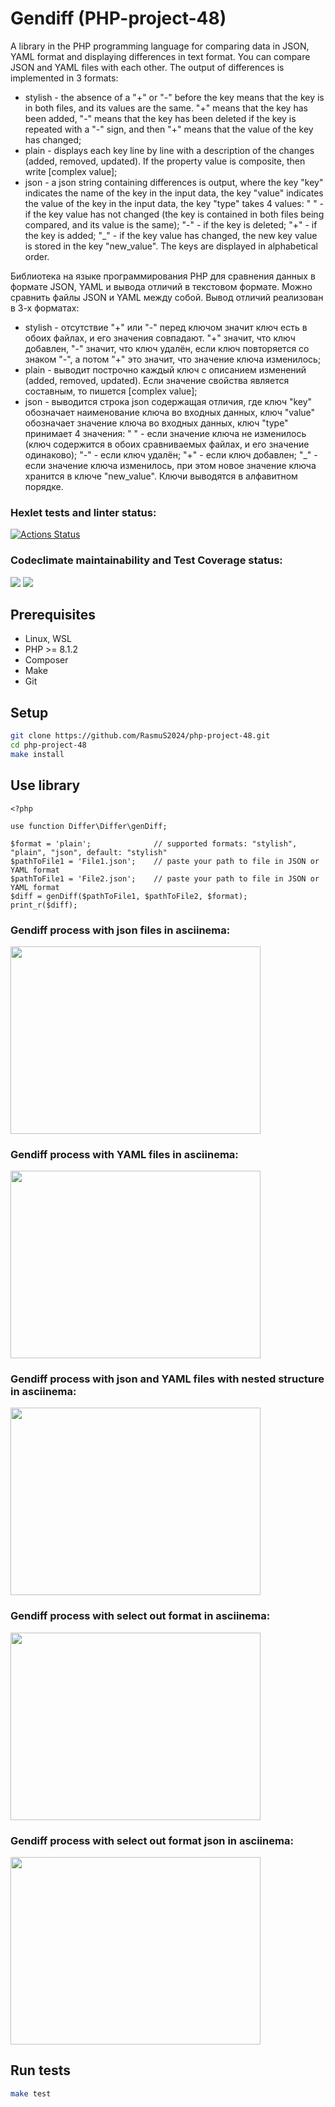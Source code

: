 # Gendiff (PHP-project-48)
A library in the PHP programming language for comparing data in JSON, YAML format and displaying differences in text format. You can compare JSON and YAML files with each other.
The output of differences is implemented in 3 formats: 
 * stylish - the absence of a "+" or "-" before the key means that the key is in both files, and its values are the same. "+" means that the key has been added, "-" means that the key has been deleted if the key is repeated with a "-" sign, and then "+" means that the value of the key has changed; 
 * plain - displays each key line by line with a description of the changes (added, removed, updated). If the property value is composite, then write [complex value];
 * json - a json string containing differences is output, where the key "key" indicates the name of the key in the input data, the key "value" indicates the value of the key in the input data, the key "type" takes 4 values:
	" " - if the key value has not changed (the key is contained in both files being compared, and its value is the same);
	"-" - if the key is deleted;
 	"+" - if the key is added;
 	"\_" - if the key value has changed, the new key value is stored in the key "new_value".
The keys are displayed in alphabetical order.

Библиотека на языке программирования PHP для сравнения данных в формате JSON, YAML и вывода отличий в текстовом формате. Можно сравнить файлы JSON и YAML между собой.
Вывод отличий реализован в 3-х форматах: 
 * stylish - отсутствие "+" или "-" перед ключом значит ключ есть в обоих файлах, и его значения совпадают. "+" значит, что ключ добавлен, "-" значит, что ключ удалён, если ключ повторяется со знаком "-", а потом "+" это значит, что значение ключа изменилось; 
 * plain - выводит построчно каждый ключ с описанием изменений (added, removed, updated). Если значение свойства является составным, то пишется [complex value];
 * json - выводится строка json содержащая отличия, где ключ "key" обозначает наименование ключа во входных данных, ключ "value" обозначает значение ключа во входных данных, ключ "type" принимает 4 значения: 
 	" " - если значение ключа не изменилось (ключ содержится в обоих сравниваемых файлах, и его значение одинаково);
 	"-" - если ключ удалён;
 	"+" - если ключ добавлен;
 	"\_" - если значение ключа изменилось, при этом новое значение ключа хранится в ключе "new_value".
Ключи выводятся в алфавитном порядке.

### Hexlet tests and linter status:
[![Actions Status](https://github.com/RasmuS2024/php-project-48/actions/workflows/hexlet-check.yml/badge.svg)](https://github.com/RasmuS2024/php-project-48/actions)
### Codeclimate maintainability and Test Coverage status:
<a href="https://codeclimate.com/github/RasmuS2024/php-project-48/maintainability"><img src="https://api.codeclimate.com/v1/badges/dd978260caa754e3367b/maintainability" /></a>
<a href="https://codeclimate.com/github/RasmuS2024/php-project-48/test_coverage"><img src="https://api.codeclimate.com/v1/badges/dd978260caa754e3367b/test_coverage" /></a>

## Prerequisites
* Linux, WSL
* PHP >= 8.1.2
* Composer
* Make
* Git

## Setup
```bash
git clone https://github.com/RasmuS2024/php-project-48.git
cd php-project-48
make install
```

## Use library
```
<?php

use function Differ\Differ\genDiff;

$format = 'plain';				// supported formats: "stylish", "plain", "json", default: "stylish"
$pathToFile1 = 'File1.json';	// paste your path to file in JSON or YAML format
$pathToFile1 = 'File2.json';	// paste your path to file in JSON or YAML format
$diff = genDiff($pathToFile1, $pathToFile2, $format);
print_r($diff);
```

### Gendiff process with json files in asciinema:
<a href="https://asciinema.org/a/sajdPQG2NqP2Ky51Kyp4SDpBp" target="_blank"><img src="https://asciinema.org/a/sajdPQG2NqP2Ky51Kyp4SDpBp.svg" width="400" height="300" /></a>
### Gendiff process with YAML files in asciinema:
<a href="https://asciinema.org/a/rV1BXXmxURj3LKG9UDLQcDJvi" target="_blank"><img src="https://asciinema.org/a/rV1BXXmxURj3LKG9UDLQcDJvi.svg" width="400" height="300" /></a>

### Gendiff process with json and YAML files with nested structure in asciinema:
<a href="https://asciinema.org/a/nUzyU01TNMRxl5NX8fDdVE54V" target="_blank"><img src="https://asciinema.org/a/nUzyU01TNMRxl5NX8fDdVE54V.svg" width="400" height="300" /></a>

### Gendiff process with select out format in asciinema:
<a href="https://asciinema.org/a/82H9oUqEatG1FHpbsW9dhUKGH" target="_blank"><img src="https://asciinema.org/a/82H9oUqEatG1FHpbsW9dhUKGH.svg" width="400" height="300" /></a>

### Gendiff process with select out format json in asciinema:
<a href="https://asciinema.org/a/McHUa58ngK5ocggDtiF20BxJ0" target="_blank"><img src="https://asciinema.org/a/McHUa58ngK5ocggDtiF20BxJ0.svg" width="400" height="300" /></a>

## Run tests
```sh
make test
```